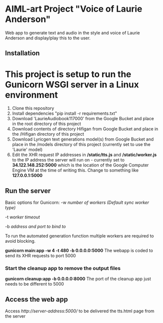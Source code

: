 # AIML-art Project "Voice of Laurie Anderson"
Web app to generate text and audio in the style and voice of Laurie Anderson and display/play this to the user.

## Installation
# This project is setup to run the Gunicorn WSGI server in a Linux environment
1. Clone this repository
2. Install dependencies "pip install -r requirements.txt"
4. Download 'LaurieAudiobook117000' from the Google Bucket and place in the root directory of this project
5. Download contents of directory Hifigan from Google Bucket and place in the /Hifigan directory of this project
6. Download Lyricgen text generations model(s) from Google Bucket and place in the /models directory of this project (currently set to use the 'Laurie' model)
7. Edit the XHR request IP addresses in **/static/tts.js** and **/static/worker.js** to the IP address the server will run on - currently set to **34.122.148.252:5000** which is the location of the Google Computer   Engine VM at the time of writing this. 
Change to something like **127.0.0.1:5000**

## Run the server
Basic options for Gunicorn:
-w *number of workers (Default sync worker type)*

-t *worker timeout*

-b *address and port to bind to*

To run the automated generation function multiple workers are required to avoid blocking.

**gunicorn main:app -w 4 -t 480 -b 0.0.0.0:5000**
The webapp is coded to send its XHR requests to port 5000

### Start the cleanup app to remove the output files
**gunicorn cleanup:app -b 0.0.0.0:8000**
The port of the cleanup app just needs to be different to 5000

## Access the web app
Access *http://server-address:5000/* to be delivered the tts.html page from the server
